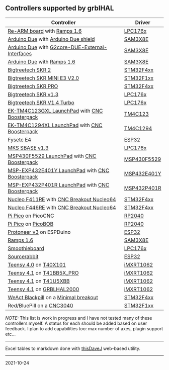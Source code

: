 ## Controllers supported by grblHAL

| Controller                                                                                                                                                                                         | Driver                                                |
|----------------------------------------------------------------------------------------------------------------------------------------------------------------------------------------------------|-------------------------------------------------------|
|  [Re-ARM board](https://www.panucatt.com/Re_ARM_for_RAMPS_p/ra1768.htm) with [Ramps 1.6](https://reprap.org/wiki/RAMPS_1.6)                                                                        | [LPC176x](https://github.com/grblHAL/LPC176x)         |
| [Arduino Due](https://store.arduino.cc/arduino-due) with [Arduino Due shield](https://github.com/itadinanta/cnc_mill_prototype/tree/master/arduino_duo_shield)                                     | [SAM3X8E](https://github.com/grblHAL/SAM3X8E)         |
| [Arduino Due](https://store.arduino.cc/arduino-due) with [G2core-DUE-External-Interfaces](https://github.com/cmcgrath5035/G2core-DUE-External-Interfaces)                                          | [SAM3X8E](https://github.com/grblHAL/SAM3X8E)         |
| [Arduino Due](https://store.arduino.cc/arduino-due) with [Ramps 1.6](https://reprap.org/wiki/RAMPS_1.6)                                                                                            | [SAM3X8E](https://github.com/grblHAL/SAM3X8E)         |
| [Bigtreetech SKR 2](https://www.bigtree-tech.com/products/bigtreetech-skr-2.html)                                                                                                                  | [STM32F4xx](https://github.com/grblHAL/STM32F4xx)     |
| [Bigtreetech SKR MINI E3 V2.0](https://www.bigtree-tech.com/products/bigtreetech-skr-mini-e3-v2-0-32-bit-control-board-integrated-tmc2209-uart-for-ender-3.html)                                   | [STM32F1xx](https://github.com/grblHAL/STM32F1xx)     |
| [Bigtreetech SKR PRO](https://www.bigtree-tech.com/products/bigtreetech-skr-pro-v1-2.html)                                                                                                         | [STM32F4xx](https://github.com/grblHAL/STM32F4xx)     |
| [Bigtreetech SKR v1.3](https://duckduckgo.com/?t=ffsb&q=btt+skr+1.3&ia=web)                                                                                                                        | [LPC176x](https://github.com/grblHAL/LPC176x)         |
| [Bigtreetech SKR V1.4 Turbo](https://www.bigtree-tech.com/products/btt-skr-v1-4-skr-v1-4-turbo-32-bit-control-board.html)                                                                          | [LPC176x](https://github.com/grblHAL/LPC176x)         |
| [EK-TM4C123GXL LaunchPad](https://www.ti.com/tool/EK-TM4C123GXL) with  [CNC Boosterpack](https://github.com/terjeio/CNC_Boosterpack)                                                               | [TM4C123](https://github.com/grblHAL/TM4C123)         |
| [EK-TM4C1294XL LaunchPad](https://www.ti.com/tool/EK-TM4C1294XL#) with [CNC Boosterpack](https://github.com/terjeio/CNC_Boosterpack)                                                               | [TM4C1294](https://github.com/grblHAL/TM4C1294)       |
| [Fysetc E4](https://www.fysetc.com/products/fysetc-e4-board-with-built-in-wi-fi-and-bluetooth-4-pcs-tmc2209-240mhz-16m-flash-3d-printer-control-board-based-for-3d-printer?variant=37558333341871) | [ESP32](https://github.com/grblHAL/ESP32)             |
| [MKS SBASE v1.3](https://github.com/makerbase-mks/MKS-SBASE)                                                                                                                                       | [LPC176x](https://github.com/grblHAL/LPC176x)         |
| [MSP430F5529 LaunchPad](https://www.ti.com/tool/MSP-EXP430F5529LP) with [CNC Boosterpack](https://github.com/terjeio/CNC_Boosterpack)                                                              | [MSP430F5529](https://github.com/grblHAL/MSP430F5529) |
| [MSP-EXP432E401Y LaunchPad](http://www.ti.com/tool/MSP-EXP432E401Y#) with  [CNC Boosterpack](https://github.com/terjeio/CNC_Boosterpack)                                                           | [MSP432E401Y](https://github.com/grblHAL/MSP432E401Y) |
| [MSP-EXP432P401R LaunchPad](https://www.ti.com/tool/MSP-EXP432P401R) with  [CNC Boosterpack](https://github.com/terjeio/CNC_Boosterpack)                                                           | [MSP432P401R](https://github.com/grblHAL/MSP432P401R) |
| [Nucleo F411RE](https://www.st.com/en/evaluation-tools/nucleo-f411re.html) with [CNC Breakout Nucleo64](https://github.com/terjeio/CNC_Breakout_Nucleo64)                                          | [STM32F4xx](https://github.com/grblHAL/STM32F4xx)     |
| [Nucleo F446RE](https://www.st.com/en/evaluation-tools/nucleo-f446re.html) with [CNC Breakout Nucleo64](https://github.com/terjeio/CNC_Breakout_Nucleo64)                                          | [STM32F4xx](https://github.com/grblHAL/STM32F4xx)     |
| [Pi Pico](https://www.raspberrypi.org/products/raspberry-pi-pico/) on PicoCNC                                                                                                                      | [RP2040](https://github.com/grblHAL/RP2040)           |
| [Pi Pico](https://www.raspberrypi.org/products/raspberry-pi-pico/) on [PicoBOB](https://github.com/Expatria-Technologies/PicoBOB)                                                                  | [RP2040](https://github.com/grblHAL/RP2040)           |
| [Protoneer v3](https://blog.protoneer.co.nz/arduino-cnc-shield/) on ESPDuino                                                                                                                       | [ESP32](https://github.com/grblHAL/ESP32)             |
| [Ramps 1.6](https://reprap.world/electronics/development_boards/radds_v1_6_pre_assembled_3d_printer_board/)                                                                                        | [SAM3X8E](https://github.com/grblHAL/SAM3X8E)         |
| [Smoothieboard](https://smoothieware.org/smoothieboard)                                                                                                                                            | [LPC176x](https://github.com/grblHAL/LPC176x)         |
| [Sourcerabbit](https://www.sourcerabbit.com/)                                                                                                                                                      | [ESP32](https://github.com/grblHAL/ESP32)             |
| [Teensy 4.0](https://www.pjrc.com/store/teensy40.html) on [T40X101](https://github.com/phil-barrett/grbl-teensy-4)                                                                                 | [iMXRT1062](https://github.com/grblHAL/iMXRT1062)     |
| [Teensy 4.1](https://www.pjrc.com/store/teensy41.html) on [T41BB5X_PRO](https://github.com/phil-barrett/grbl-teensy-4)                                                                             | [iMXRT1062](https://github.com/grblHAL/iMXRT1062)     |
| [Teensy 4.1](https://www.pjrc.com/store/teensy41.html) on [T41U5XBB](https://github.com/phil-barrett/grbl-teensy-4)                                                                                | [iMXRT1062](https://github.com/grblHAL/iMXRT1062)     |
| [Teensy 4.1](https://www.pjrc.com/store/teensy41.html) on [GRBLHAL2000](https://github.com/Expatria-Technologies/grblhal_2000_PrintNC)                                                             | [iMXRT1062](https://github.com/grblHAL/iMXRT1062)     |
| [WeAct Blackpill](https://github.com/WeActTC/MiniF4-STM32F4x1) on a [Minimal breakout](https://github.com/avizienis/Minimal-Black-Pill--STM32F4xx-BOB-for-grblHAL)                                 | [STM32F4xx](https://github.com/grblHAL/STM32F4xx)     |
| Red/BluePill on a [CNC3040](https://github.com/shaise/GrblCNC)                                                                                                                                     | [STM32F1xx](https://github.com/grblHAL/STM32F1xx)     |                                                                                                                                  | [STM32F1xx](https://github.com/grblHAL/STM32F1xx)     |                                                                                                                       | [STM32F1xx](https://github.com/grblHAL/STM32F1xx)     |

_NOTE:_ This list is work in progress and I have not tested many of these controllers myself. A status for each should be added based on user feedback. I plan to add capabilities too: max number of axes, plugin support etc...

---

Excel tables to markdown done with [thisDaveJ](https://thisdavej.com/copy-table-in-excel-and-paste-as-a-markdown-table/) web-based utility.

---
2021-10-24
